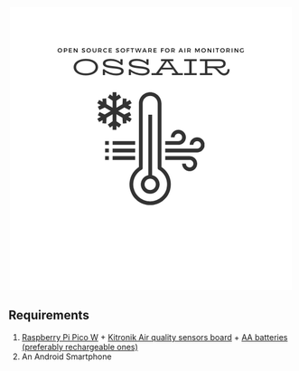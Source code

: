 <!-- ![Ossair Logo](/images/ossair-logo.png?raw=true) -->

<p align="center">
   <img src="/images/ossair-logo.png?raw=true" alt="Ossair Logo"/>
</p>

## Requirements
1. [Raspberry Pi Pico W](https://www.raspberrypi.com/documentation/microcontrollers/raspberry-pi-pico.html) + [Kitronik Air quality sensors board](https://kitronik.co.uk/products/5336-kitronik-air-quality-datalogging-board-pico) + [AA batteries (preferably rechargeable ones)](https://www.batterystation.co.uk/rechargeable-batteries/rechargeable-aa-batteries.html)
1. An Android Smartphone 
